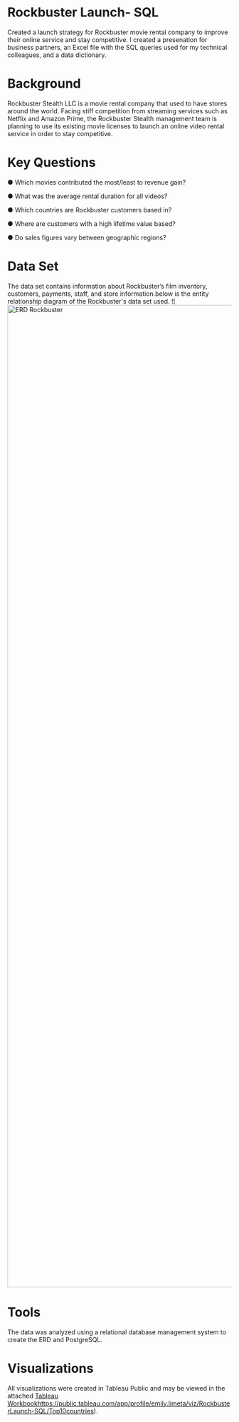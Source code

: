 # Rockbuster Launch- SQL
Created a launch strategy for Rockbuster movie rental company to improve their online service and stay competitive. I created a presenation for business partners, an Excel file with the SQL queries used for my technical colleagues, and a data dictionary.
# Background 
Rockbuster Stealth LLC is a movie rental company that used to have stores around the world. Facing stiff competition from streaming services such as Netflix and Amazon Prime, the Rockbuster Stealth management team is planning to use its existing movie licenses to launch an online video rental service in order to stay competitive.
# Key Questions 
● Which movies contributed the most/least to revenue gain?

● What was the average rental duration for all videos?

● Which countries are Rockbuster customers based in?

● Where are customers with a high lifetime value based?

● Do sales figures vary between geographic regions?

# Data Set 
The data set contains information about Rockbuster’s film inventory, customers, payments, staff, and store information.below is the entity relationship diagram of the Rockbuster's data set used. ![<img width="2205" alt="ERD Rockbuster" src="https://github.com/limeta-emily/SQL/assets/122290755/1f506f3d-838e-473f-a8e5-edf496b73a1d">
# Tools
The data was analyzed using a relational database management system to create the ERD and PostgreSQL.
# Visualizations
All visualizations were created in Tableau Public and may be viewed in the attached [Tableau Workbook](https://public.tableau.com/app/profile/emily.limeta/viz/RockbusterLaunch-SQL/Top10countries)https://public.tableau.com/app/profile/emily.limeta/viz/RockbusterLaunch-SQL/Top10countries).

